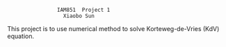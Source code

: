                     IAM851  Project 1
                      Xiaobo Sun

This project is to use numerical method to solve Korteweg-de-Vries (KdV) equation.


